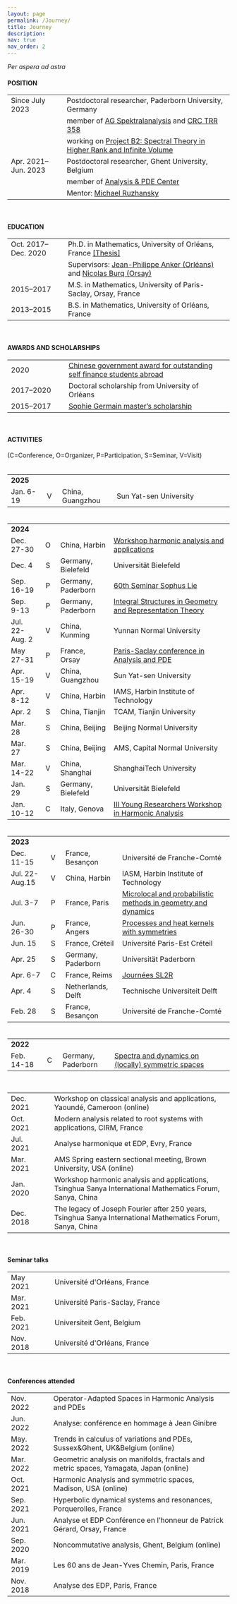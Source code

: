 ```yaml
---
layout: page
permalink: /Journey/
title: Journey
description: 
nav: true
nav_order: 2
---
```


_Per aspera ad astra_

#### POSITION

<table style="table-layout:fixed;">
<tr>           
  <td width="300"> Since July 2023 </td>
  <td width="10"> </td>
  <td width="1500">
    Postdoctoral researcher, Paderborn University, Germany</td>
</tr>   

<tr>           
  <td width="150"> </td>
  <td width="10"> </td>
  <td width="1500">
    member of <a href="https://math.uni-paderborn.de/en/ag/research-group-spectral-analysis">AG Spektralanalysis</a>
           and
          <a href="https://trr358.math.uni-bielefeld.de/Pages/aboutUs">CRC TRR 358</a></td>
</tr> 

<tr>           
  <td width="150"> </td>
  <td width="10"> </td>
  <td width="1500">
    working on 
          <a href="https://trr358.math.uni-bielefeld.de/projects/view/B2">Project B2: Spectral Theory in Higher Rank and Infinite Volume</a></td>
</tr> 

<tr>           
  <td width="300"> Apr. 2021–Jun. 2023 </td>
  <td width="10"> </td>
  <td width="1500">
    Postdoctoral researcher, Ghent University, Belgium</td>
</tr>

<tr>           
  <td width="150"> </td>
  <td width="10"> </td>
  <td width="1500">
    member of <a href="https://analysis-pde.org/">Analysis & PDE Center</a></td>
</tr> 
<tr>           
  <td width="150"> </td>
  <td width="10"> </td>
  <td width="1500">
    Mentor: <a href="https://ruzhansky.org">Michael Ruzhansky</a></td>
</tr>  
</table>

<br>

#### EDUCATION

<table style="table-layout:fixed;">
<tr>           
  <td width="300">Oct. 2017–Dec. 2020</td>
  <td width="10"> </td>
  <td width="1500">
    Ph.D. in Mathematics, University of Orléans, France
    <a href='https://tel.archives-ouvertes.fr/tel-03042468v2/document'>[Thesis]</a></td>
</tr>

<tr>           
  <td width="150"> </td>
  <td width="10"> </td>
  <td width="1500">Supervisors:
    <a href='https://www.idpoisson.fr/anker/'>Jean-Philippe Anker (Orléans)</a> and
    <a href='https://www.imo.universite-paris-saclay.fr/~nb/'>Nicolas Burq (Orsay)</a></td>
</tr>

<tr>           
  <td width="300">2015–2017</td>
  <td width="10"> </td>
  <td width="1500">M.S. in Mathematics, University of Paris-Saclay, Orsay, France</td>
</tr>  

<tr>           
  <td width="300">2013–2015</td>
  <td width="10"> </td>
  <td width="1500">B.S. in Mathematics, University of Orléans, France</td>
</tr>
</table>

<br>

#### AWARDS AND SCHOLARSHIPS

<table style="table-layout:fixed;">
<tr>           
  <td width="300">2020</td>
  <td width="10"> </td>
  <td width="1500">
  <a href='https://en.wikipedia.org/wiki/Chinese_government_award_for_outstanding_self_finance_students_abroad'>Chinese government award for outstanding self finance students abroad</a>
  </td>
</tr>

<tr>           
  <td width="300">2017–2020</td>
  <td width="10"> </td>
  <td width="1500">
  Doctoral scholarship from University of Orléans
  </td>
</tr>

<tr>           
  <td width="300">2015–2017</td>
  <td width="10"> </td>
  <td width="1500">
    <a href='https://www.fondation-hadamard.fr/en/our-programs/transversal-programs/graduate-program/'>Sophie Germain master’s scholarship</a>
  </td>
</tr>
</table>

<br>

#### ACTIVITIES

(C=Conference, O=Organizer, P=Participation, S=Seminar, V=Visit)

<div style="height: 5px;"></div>
<table style="table-layout:fixed;">
<tr>      
  <td align="left" width="140"><b>2025</b></td>
  <td align="center" width="100"></td>
  <td align="left" width="210"></td>
  <td align="left" width="1100"></td>
</tr>

<tr>      
  <td align="left" width="140">Jan. 6-19</td>
  <td align="center" width="100"> V </td>
  <td align="left" width="210"> China, Guangzhou </td>
  <td align="left" width="1100">
  Sun Yat-sen University</td>
</tr>
</table>


<div style="height: 5px;"></div>
<table style="table-layout:fixed;">
<tr>      
  <td align="left" width="140"><b>2024</b></td>
  <td align="center" width="100"></td>
  <td align="left" width="210"></td>
  <td align="left" width="1100"></td>
</tr>

<tr>      
  <td align="left" width="140">Dec. 27-30</td>
  <td align="center" width="100"> O </td>
  <td align="left" width="210"> China, Harbin </td>
  <td align="left" width="1100">
  <a href='https://im.hit.edu.cn/2024/1125/c8389a359885/page.htm'>Workshop harmonic analysis and applications</a></td>
</tr>

<tr>      
  <td align="left" width="140">Dec. 4</td>
  <td align="center" width="100"> S </td>
  <td align="left" width="210"> Germany, Bielefeld </td>
  <td align="left" width="1100">
  Universität Bielefeld</td>
</tr>

<tr>      
  <td align="left" width="140">Sep. 16-19</td>
  <td align="center" width="100"> P </td>
  <td align="left" width="210"> Germany, Paderborn </td>
  <td align="left" width="1100">
  <a href='https://sites.google.com/view/ssl60/home'>	
  60th Seminar Sophus Lie</a></td>
</tr>

<tr>      
  <td align="left" width="140">Sep. 9-13</td>
  <td align="center" width="100"> P </td>
  <td align="left" width="210"> Germany, Paderborn </td>
  <td align="left" width="1100">
  <a href='https://trr358.math.uni-bielefeld.de/workshops/view/191'>Integral Structures in Geometry and Representation Theory</a></td>
</tr>

<tr>      
  <td align="left" width="140">Jul. 22-Aug. 2</td>
  <td align="center" width="100"> V </td>
  <td align="left" width="210"> China, Kunming </td>
  <td align="left" width="1100">
  Yunnan Normal University</td>
</tr>

<tr>      
  <td align="left" width="140">May 27-31</td>
  <td align="center" width="100"> P </td>
  <td align="left" width="210"> France, Orsay </td>
  <td align="left" width="1100">
  <a href='https://math.mit.edu/~dyatlov/mrz60/'>Paris-Saclay conference in Analysis and PDE</a></td>
</tr>

<tr>      
  <td align="left" width="140">Apr. 15-19</td>
  <td align="center" width="100"> V </td>
  <td align="left" width="210"> China, Guangzhou </td>
  <td align="left" width="1100">
  Sun Yat-sen University</td>
</tr>

<tr>      
  <td align="left" width="140">Apr. 8-12</td>
  <td align="center" width="100"> V </td>
  <td align="left" width="210"> China, Harbin </td>
  <td align="left" width="1100">
  IAMS, Harbin Institute of Technology</td>
</tr>

<tr>      
  <td align="left" width="140">Apr. 2</td>
  <td align="center" width="100"> S </td>
  <td align="left" width="210"> China, Tianjin </td>
  <td align="left" width="1100">
  	TCAM, Tianjin University</td>
</tr>

<tr>      
  <td align="left" width="140">Mar. 28</td>
  <td align="center" width="100"> S </td>
  <td align="left" width="210"> China, Beijing </td>
  <td align="left" width="1100">
  		Beijing Normal University</td>
</tr>

<tr>      
  <td align="left" width="140">Mar. 27</td>
  <td align="center" width="100"> S </td>
  <td align="left" width="210"> China, Beijing </td>
  <td align="left" width="1100">
  		AMS, Capital Normal University</td>
</tr>

<tr>      
  <td align="left" width="140">Mar. 14-22</td>
  <td align="center" width="100"> V </td>
  <td align="left" width="210"> China, Shanghai </td>
  <td align="left" width="1100">
  		ShanghaiTech University</td>
</tr>

<tr>      
  <td align="left" width="140">Jan. 29</td>
  <td align="center" width="100"> S </td>
  <td align="left" width="210"> Germany, Bielefeld </td>
  <td align="left" width="1100">
  		Universität Bielefeld</td>
</tr>

<tr>      
  <td align="left" width="140">Jan. 10-12</td>
  <td align="center" width="100"> C </td>
  <td align="left" width="210"> Italy, Genova </td>
  <td align="left" width="1100">
  <a href='https://sites.google.com/view/3yrwha24-genova/home?authuser=0'>	
  III Young Researchers Workshop in Harmonic Analysis</a></td>
</tr>
</table>


<div style="height: 5px;"></div>
<table style="table-layout:fixed;">
<tr>      
  <td align="left" width="140"><b>2023</b></td>
  <td align="center" width="100"></td>
  <td align="left" width="210"></td>
  <td align="left" width="1100"></td>
</tr>

<tr>      
  <td align="left" width="140">Dec. 11-15</td>
  <td align="center" width="100"> V </td>
  <td align="left" width="210"> France, Besançon </td>
  <td align="left" width="1100">
  Université de Franche-Comté</td>
</tr>

<tr>      
  <td align="left" width="140">Jul. 22-Aug.15</td>
  <td align="center" width="100"> V </td>
  <td align="left" width="210"> China, Harbin </td>
  <td align="left" width="1100">
  IASM, Harbin Institute of Technology</td>
</tr>

<tr>      
  <td align="left" width="140">Jul. 3-7</td>
  <td align="center" width="100"> P </td>
  <td align="left" width="210"> France, Paris </td>
  <td align="left" width="1100">
  <a href='https://school2023.sciencesconf.org/'>	
  Microlocal and probabilistic methods in geometry and dynamics</a></td>
</tr>

<tr>      
  <td align="left" width="140">Jun. 26-30</td>
  <td align="center" width="100"> P </td>
  <td align="left" width="210"> France, Angers </td>
  <td align="left" width="1100">
  <a href='https://www.lebesgue.fr/en/heat'>	
  Processes and heat kernels with symmetries</a></td>
</tr>

<tr>      
  <td align="left" width="140">Jun. 15</td>
  <td align="center" width="100"> S </td>
  <td align="left" width="210"> France, Créteil </td>
  <td align="left" width="1100">
  Université Paris-Est Créteil</td>
</tr>

<tr>      
  <td align="left" width="140">Apr. 25</td>
  <td align="center" width="100"> S </td>
  <td align="left" width="210"> Germany, Paderborn </td>
  <td align="left" width="1100">
  Universität Paderborn</td>
</tr>

<tr>      
  <td align="left" width="140">Apr. 6-7</td>
  <td align="center" width="100"> C </td>
  <td align="left" width="210"> France, Reims </td>
  <td align="left" width="1100">
  <a href='https://indico.math.cnrs.fr/event/9462/'>	
  Journées SL2R</a></td>
</tr>

<tr>      
  <td align="left" width="140">Apr. 4</td>
  <td align="center" width="100"> S </td>
  <td align="left" width="210"> Netherlands, Delft </td>
  <td align="left" width="1100">
  Technische Universiteit Delft</td>
</tr>

<tr>      
  <td align="left" width="140">Feb. 28</td>
  <td align="center" width="100"> S </td>
  <td align="left" width="210"> France, Besançon </td>
  <td align="left" width="1100">
  Université de Franche-Comté</td>
</tr>
</table>


<div style="height: 5px;"></div>
<table style="table-layout:fixed;">
<tr>      
  <td align="left" width="140"><b>2022</b></td>
  <td align="center" width="100"></td>
  <td align="left" width="210"></td>
  <td align="left" width="1100"></td>
</tr>

<tr>      
  <td align="left" width="140">Feb. 14-18</td>
  <td align="center" width="100"> C </td>
  <td align="left" width="210"> Germany, Paderborn </td>
  <td align="left" width="1100">
  <a href='https://math.uni-paderborn.de/conferences/sdlss'>	
  Spectra and dynamics on (locally) symmetric spaces</a></td>
</tr>
</table>



<br>
<table style="table-layout:fixed;">
<tr>           
  <td width="150">Dec. 2021</td>
  <td width="10"> </td>
  <td width="1500">Workshop on classical analysis and applications, Yaoundé, Cameroon (online)</td>
</tr>
<tr>           
  <td width="150">Oct. 2021</td>
  <td width="10"> </td>
  <td width="1500">Modern analysis related to root systems with applications, CIRM, France</td>
</tr>  
<tr>           
  <td width="150">Jul. 2021</td>
  <td width="10"> </td>
  <td width="1500">Analyse harmonique et EDP, Evry, France</td>
</tr>  
<tr>           
  <td width="150">Mar. 2021</td>
  <td width="10"> </td>
  <td width="1500">AMS Spring eastern sectional meeting, Brown University, USA (online)</td>
</tr>  
<tr>           
  <td width="150">Jan. 2020</td>
  <td width="10"> </td>
  <td width="1500">Workshop harmonic analysis and applications, Tsinghua Sanya International Mathematics Forum, Sanya, China</td>
</tr>
<tr>           
  <td width="150">Dec. 2018</td>
  <td width="10"> </td>
  <td width="1500">The legacy of Joseph Fourier after 250 years, Tsinghua Sanya International Mathematics Forum, Sanya, China</td>
</tr>    
</table>

<br>

#### Seminar talks

<table style="table-layout:fixed;">

<tr>           
  <td width="150">May 2021</td>
  <td width="10"> </td>
  <td width="1500"> Université d'Orléans, France</td>
</tr>
<tr>           
  <td width="150">Mar. 2021</td>
  <td width="10"> </td>
  <td width="1500"> Université Paris-Saclay, France</td>
</tr>
<tr>           
  <td width="150">Feb. 2021</td>
  <td width="10"> </td>
  <td width="1500"> Universiteit Gent, Belgium</td>
</tr>
<tr>           
  <td width="150">Nov. 2018</td>
  <td width="10"> </td>
  <td width="1500"> Université d'Orléans, France</td>
</tr>  
</table>

<br>

#### Conferences attended

<table style="table-layout:fixed;">
<tr>           
  <td width="150">Nov. 2022</td>
  <td width="10"> </td>
  <td width="1500">	Operator-Adapted Spaces in Harmonic Analysis and PDEs</td>
</tr>
<tr>           
  <td width="150">Jun. 2022</td>
  <td width="10"> </td>
  <td width="1500">	Analyse: conférence en hommage à Jean Ginibre</td>
</tr>
<tr>           
  <td width="150">May. 2022</td>
  <td width="10"> </td>
  <td width="1500">Trends in calculus of variations and PDEs, Sussex&Ghent, UK&Belgium (online)</td>
</tr>
<tr>           
  <td width="150">Mar. 2022</td>
  <td width="10"> </td>
  <td width="1500">Geometric analysis on manifolds, fractals and metric spaces, Yamagata, Japan (online)</td>
</tr>
<tr>           
  <td width="150">Oct. 2021</td>
  <td width="10"> </td>
  <td width="1500">Harmonic Analysis and symmetric spaces, Madison, USA (online)</td>
</tr>
<tr>           
  <td width="150">Sep. 2021</td>
  <td width="10"> </td>
  <td width="1500">Hyperbolic dynamical systems and resonances, Porquerolles, France</td>
</tr>
<tr>           
  <td width="150">Jun. 2021</td>
  <td width="10"> </td>
  <td width="1500">Analyse et EDP Conférence en l’honneur de Patrick Gérard, Orsay, France</td>
</tr>
<tr>           
  <td width="150">Sep. 2020</td>
  <td width="10"> </td>
  <td width="1500">Noncommutative analysis, Ghent, Belgium (online)</td>
</tr>  
<tr>           
  <td width="150">Mar. 2019</td>
  <td width="10"> </td>
  <td width="1500">Les 60 ans de Jean-Yves Chemin, Paris, France</td>
</tr>
<tr>           
  <td width="150">Nov. 2018</td>
  <td width="10"> </td>
  <td width="1500">Analyse des EDP, Paris, France</td>
</tr>
</table>
